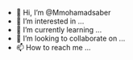 - 👋 Hi, I’m @Mmohamadsaber
- 👀 I’m interested in ...
- 🌱 I’m currently learning ...
- 💞️ I’m looking to collaborate on ...
- 📫 How to reach me ...

<!---
Mmohamadsaber/Mmohamadsaber is a ✨ special ✨ repository because its `README.md` (this file) appears on your GitHub profile.
You can click the Preview link to take a look at your changes.
--->

